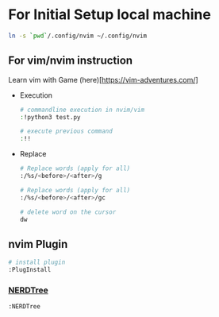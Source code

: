 # For Initial Setup local machine

```bash
ln -s `pwd`/.config/nvim ~/.config/nvim
```

## For vim/nvim instruction
Learn vim with Game (here)[https://vim-adventures.com/]

- Execution
  ```bash
  # commandline execution in nvim/vim
  :!python3 test.py 

  # execute previous command
  :!!
  ```

- Replace
  ```bash
  # Replace words (apply for all)
  :/%s/<before>/<after>/g
  
  # Replace words (apply for all)
  :/%s/<before>/<after>/gc

  # delete word on the cursor
  dw
  ```

## nvim Plugin
```bash
# install plugin
:PlugInstall
```

### [NERDTree](https://github.com/preservim/nerdtree)
```bash
:NERDTree
```

